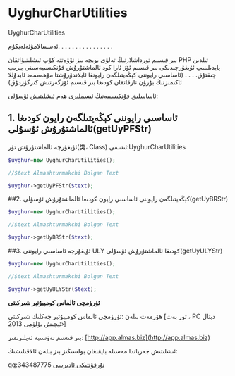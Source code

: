UyghurCharUtilities
===================

UyghurCharUtilities

ئەسسالامۇئەلەيكۇم. . . . . . . . . . . . . . . . 

بىر قىسىم تورداشلارنىڭ تەلۋى بويچە بىز نۆۋەتتە كۆپ ئىشلىنىۋاتقان PHP تىلدىن پايدىلىنىپ ئۇيغۇرچىدىكى بىر قىسىم ئۆز ئارا كود ئالماشتۇرۇش فۇنكىسىيەسىنى يېزىپ چىقتۇق. . . . (ئاساسىي رايوننى كېڭەيتىلگەن رايونغا ئايلاندۇرۇشتا مۇھەممەد ئابدۇللا ئاكىمىزنىڭ بۇرۇن تارقاتقان كودىغا بىر قىسىم ئۆزگەرتىش كىرگۈزدۇق)

ئاساسلىق فۇنكىسىيەنىڭ ئىسملىرى ھەم ئىشلىتىش ئۇسۇلى:
## 1. ئاساسىي رايوننى كېڭەيتىلگەن رايون كودىغا ئالماشتۇرۇش ئۇسۇلى(getUyPFStr)
ئۇيغۇرچە ئالماشتۇرۇش تۈر(类، Class) ئىسمى:UyghurCharUtilities

```php
$uyghur=new UyghurCharUtilities();

//$text Almashturmakchi Bolgan Text

$uyghur->getUyPFStr($text);
```

##2. كېڭەيتىلگەن رايوننى ئاساسىي رايون كودىغا ئالماشتۇرۇش ئۇسۇلى(getUyBRStr)
```php
$uyghur=new UyghurCharUtilities();

//$text Almashturmakchi Bolgan Text

$uyghur->getUyBRStr($text);
 ```
##3. ئۇيغۇرچە ئاساسىي رايوننى ULY كودىغا ئالماشتۇرۇش ئۇسۇلى(getUyULYStr)
```php
$uyghur=new UyghurCharUtilities();

//$text Almashturmakchi Bolgan Text

$uyghur->getUyULYStr($text);
```
**ئۈرۈمچى ئالماس كومپيۇتېر شىركىتى**

ھۆرمەت بىلەن :ئۈرۈمچى ئالماس كومپيۇتېر چەكلىك شىركىتى [تور بەت ، PC دېتال ئېچىش بۆلۈمى 2013›]

بىر قىسىم تەۋسىيە ئەپلىرىمىز: [http://app.almas.biz](http://app.almas.biz)

ئىشلىتىش جەرياندا مەسىلە بايقىغان بولسىڭىز بىز بىلەن ئالاقىلىشىڭ:
 
qq:343487775
[نۇرقۇتتىكى ئادىرسى](http://www.nurqut.net/ud/forum.php?mod=viewthread&tid=17763&extra=)

